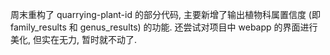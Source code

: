 周末重构了 quarrying-plant-id 的部分代码, 主要新增了输出植物科属置信度 (即 family_results 和 genus_results) 的功能. 还尝试对项目中 webapp 的界面进行美化, 但实在无力, 暂时就不动了.
